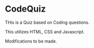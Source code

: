 # CodeQuiz

THis is a Quiz based on Coding questions.

This utilizes HTML, CSS and Javascript.

Modifications to be made.

